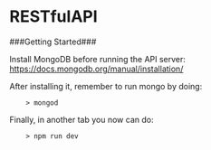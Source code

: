 # RESTfulAPI

###Getting Started###

Install MongoDB before running the API server:
https://docs.mongodb.org/manual/installation/

After installing it, remember to run mongo by doing:
```
	> mongod
```

Finally, in another tab you now can do:

```
	> npm run dev
```
